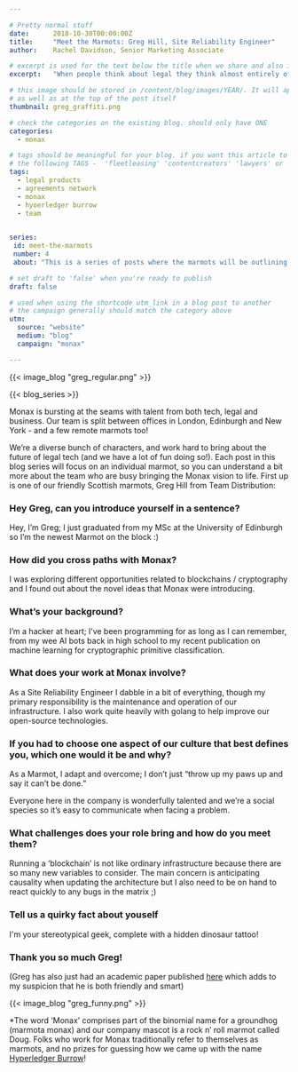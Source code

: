 ```yaml
---

# Pretty normal stuff
date:      2018-10-30T00:00:00Z
title:     "Meet the Marmots: Greg Hill, Site Reliability Engineer"
author:    Rachel Davidson, Senior Marketing Associate

# excerpt is used for the text below the title when we share and also is the summary of the post on https://monax.io/blog
excerpt:   "When people think about legal they think almost entirely of the provision of bespoke services. Yet the world is changing, and legal needs to keep up."

# this image should be stored in /content/blog/images/YEAR/. It will appear as a thumbnail on any listings,
# as well as at the top of the post itself
thumbnail: greg_graffiti.png

# check the categories on the existing blog. should only have ONE
categories:
  - monax

# tags should be meaningful for your blog. if you want this article to show on a 'use case' page, you can use
# the following TAGS -  'fleetleasing' 'contentcreators' 'lawyers' or 'corporate'
tags:
  - legal products
  - agreements network
  - monax
  - hyoerledger burrow
  - team

  
series:
 id: meet-the-marmots
 number: 4
 about: "This is a series of posts where the marmots will be outlining how the Monax Platform and the Agreements Network can be used in harmony to create the legal products of the future."

# set draft to 'false' when you're ready to publish
draft: false

# used when using the shortcode utm_link in a blog post to another
# the campaign generally should match the category above
utm:
  source: "website"
  medium: "blog"
  campaign: "monax"

---
```


<!-- In general the filename below should match thumbnail category above -->
{{< image_blog "greg_regular.png" >}}

<!-- if this article is part of a series, related articles will automatically appear here -->
{{< blog_series >}}

<!-- Content markdown here - first title on page is auto generated from title in frontmatter -->
Monax is bursting at the seams with talent from both tech, legal and business.  Our team is split between offices in London,  Edinburgh and New York - and a few remote marmots too!

We’re a diverse bunch of characters, and work hard to bring about the future of legal tech (and we have a lot of fun doing so!). Each post in this blog series will focus on an individual marmot, so you can understand a bit more about the team who are busy bringing the Monax vision to life. First up is one of our friendly Scottish marmots, Greg Hill from Team Distribution:

### Hey Greg, can you introduce yourself in a sentence?

Hey, I’m Greg; I just graduated from my MSc at the University of Edinburgh so I’m the newest Marmot on the block :)

### How did you cross paths with Monax?

I was exploring different opportunities related to blockchains / cryptography and I found out about the novel ideas that Monax were introducing.

### What’s your background?

I’m a hacker at heart; I’ve been programming for as long as I can remember, from my wee AI bots back in high school to my recent publication on machine learning for cryptographic primitive classification.

### What does your work at Monax involve?

As a Site Reliability Engineer I dabble in a bit of everything, though my primary responsibility is the maintenance and operation of our infrastructure. I also work quite heavily with golang to help improve our open-source technologies.


### If you had to choose one aspect of our culture that best defines you, which  one would it be and why? 

As a Marmot, I adapt and overcome; I don’t just “throw up my paws up and say it can’t be done.”

Everyone here in the company is wonderfully talented and we’re a social species so it’s easy to communicate when facing a problem.


### What challenges does your role bring and how do you meet them?

Running a ‘blockchain’ is not like ordinary infrastructure because there are so many new variables to consider. The main concern is anticipating causality when updating the architecture but I also need to be on hand to react quickly to any bugs in the matrix ;)

### Tell us a quirky fact about youself

I'm your stereotypical geek, complete with a hidden dinosaur tattoo!

### Thank you so much Greg! 

(Greg has also just had an academic paper published [here](https://www.mdpi.com/2078-2489/9/9/231) which adds to my suspicion that he is both friendly and smart)

{{< image_blog "greg_funny.png" >}}

*The word ‘Monax’ comprises part of the binomial name for a groundhog (marmota monax) and our company mascot is a rock n’ roll marmot called Doug. Folks who work for Monax traditionally refer to themselves as marmots, and no prizes for guessing how we came up with the name [Hyperledger Burrow](https://www.hyperledger.org/projects/hyperledger-burrow)! 
